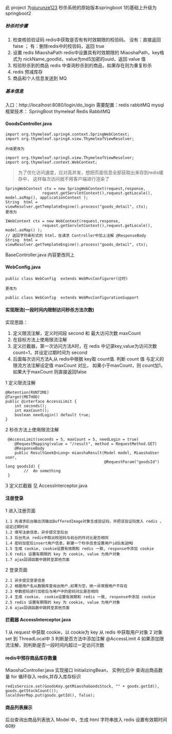 此 project 为[qiurunze123](https://github.com/qiurunze123/miaosha) 秒杀系统的原始版本springboot 1的基础上升级为 springboot2
##### 秒杀时步骤
1. 检查核验验证码
redis中获取是否有有时效期限的校验码。 没有：直接返回false   ； 有：删除redis中的校验码，返回 true
2. 设置 redis MiaoshaPath
redis中设置具有时效期限的 MiaoshaPath，key格式为 nickName_goodId，value为md5加密的uuid，返回 value 值
3. 校验秒杀到的商品
redis 中查询秒杀到的商品，如果存在则为重复秒杀
4. redis 预减库存
5. 商品和个人信息发送到 MQ

##### 基本信息
入口：http://localhost:8080/login/do_login
需要配置：redis  rabbitMQ  mysql
框架技术： SpringBoot thymeleaf  Redis RabbitMQ
#### GoodsController.java
```
import org.thymeleaf.spring4.context.SpringWebContext;
import org.thymeleaf.spring4.view.ThymeleafViewResolver;

升级更改为

import org.thymeleaf.spring5.view.ThymeleafViewResolver;
import org.thymeleaf.context.WebContext;

```
>为了优化访问速度，应对高并发，想把页面信息全部获取出来存到redis缓存中，
这样每次访问就不用客户端进行渲染了
```
SpringWebContext ctx = new SpringWebContext(request,response,
                request.getServletContext(),request.getLocale(), model.asMap(), applicationContext );
String  html = viewResolver.getTemplateEngine().process("goods_detail", ctx);    
更改为
                
IWebContext ctx = new WebContext(request,response,
                request.getServletContext(),request.getLocale(), model.asMap() );     
// 返回字符串形式的 html，在请求 Controller中加上注解 @ResponseBody                
String  html = viewResolver.getTemplateEngine().process("goods_detail", ctx); 
```
BaseController.java 内容更改同上

#### WebConfig.java
```
public class WebConfig  extends WebMvcConfigurer(过时)

更改为

public class WebConfig  extends WebMvcConfigurationSupport
```
#### 实现限流(一段时间内限制访问秒杀方法次数)
实现思路：
1. 定义限流注解，定义时间段 second 和 最大访问次数 maxCount
2. 在目标方法上使用限流注解
3. 定义拦截器，第一次访问方法A时，在 redis 中记录key,value为访问次数count=1，并设定过期时间为 second
4. 后面每次访问方法A,从 redis中根据 key取 count值. 判断 count 值 与定义的限流方法注解设定值 maxCount 对比，
如果小于maxCount，则 count加1，如果大于maxCount 则直接返回false

1 定义限流注解
```
@Retention(RUNTIME)
@Target(METHOD)
public @interface AccessLimit {
	int seconds();
	int maxCount();
	boolean needLogin() default true;
}
```
2 秒杀方法上使用限流注解
```
 @AccessLimit(seconds = 5, maxCount = 5, needLogin = true)
    @RequestMapping(value = "/result", method = RequestMethod.GET)
    @ResponseBody
    public ResultGeekQ<Long> miaoshaResult(Model model, MiaoshaUser user,
                                           @RequestParam("goodsId") long goodsId) {
        //  do something                                           
 }
```
3 定义拦截器
见 AccessInterceptor.java
#### 注册登录
1 进入注册页面
```
1.1 先请求后台输出流输出BufferedImage对象生成验证码，并把该验证码放入 redis ，设定过期时间
1.2 填写注册信息，异步提交至后台
1.3 后台先从 redis中取出校验码与前台的作对比是否相同
1.4 密码加密后insert用户信息，新建一个秒杀信息设置用户id后发送MQ
1.5 生成 cookie, cookie设置有效期和 redis 一致, response中添加 cookie
1.6 redis 设置有期限的 key 为 cookie, value 为用户对象
1.7 ajax回调函数中跳转至其他页面
```
2 登录页面
```
2.1 异步提交登录信息
2.2 根据用户名从数据库查询出用户,如果为空，统一异常报用户不存在
2.3 参数密码进行加密后与用户中的密码对比是否相同
2.4 生成 cookie， cookie设置有效期和 redis 一致, response中添加 cookie
2.5 redis 设置有期限的 key 为 cookie, value 为用户对象
2.6 ajax回调函数中跳转至其他页面
```
#### 拦截器 AccessInterceptor.java
1 从 request 中获取 cookie，以 cookie为 key 从 redis 中获取用户对象
2 对象 set 到 ThreadLocal中
3 判断是否方法中添加注解 @AccessLimit
4 如果添加限流注解，则判断是否一段时间内超过一定访问次数
#### redis中预存商品库存数量
MiaoshaController.java 实现接口 InitializingBean， 实例化后中 查询出商品数量 for 循环存入 redis,并存入库存标识
```
redisService.set(GoodsKey.getMiaoshaGoodsStock, "" + goods.getId(), goods.getStockCount());
localOverMap.put(goods.getId(), false);
```
#### 商品列表展示
后台查询出商品列表放入 Model 中，生成 html 字符串放入 redis 设置有效期时间 60秒
